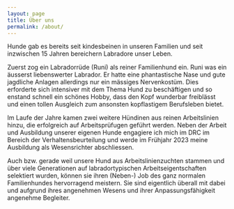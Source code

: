 ```yaml
---
layout: page
title: Über uns
permalink: /about/
---
```


Hunde gab es bereits seit kindesbeinen in unseren Familien und seit inzwischen 15 Jahren bereichern Labradore unser Leben. 

Zuerst zog ein Labradorrüde (Runi) als reiner Familienhund ein. Runi was ein äusserst liebenswerter Labrador. Er hatte eine phantastische Nase und gute jagdliche Anlagen allerdings nur ein mässiges Nervenkostüm. Dies erforderte sich intensiver mit dem Thema Hund zu beschäftigen und so enstand schnell ein schönes Hobby, dass den Kopf wunderbar freiblässt und einen tollen Ausgleich zum ansonsten kopflastigem Berufsleben bietet.

Im Laufe der Jahre kamen zwei weitere Hündinen aus reinen Arbeitslinien hinzu, die erfolgreich auf Arbeitsprüfugen geführt werden. Neben der Arbeit und Ausbildung unserer eigenen Hunde engagiere ich mich im DRC im Bereich der Verhaltensbeurteilung und werde im Frühjahr 2023 meine Ausbildung als Wesensrichter abschliessen.

Auch bzw. gerade weil unsere Hund aus Arbeitslinienzuchten stammen und über viele Generationen auf labradortypischen Arbeitseigentschaften selektiert wurden, können sie ihren (Neben-) Job des ganz normalen Familienhundes hervorragend meistern. Sie sind eigentlich überall mit dabei und aufgrund ihres angenehmen Wesens und ihrer Anpassungsfähigkeit angenehme Begleiter.  
